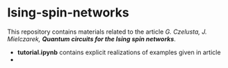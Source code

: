 # Ising-spin-networks

This repository contains materials related to the article *G. Czelusta, J. Mielczarek, **Quantum circuits for the Ising spin networks***.

* **tutorial.ipynb** contains explicit realizations of examples given in article
* 
